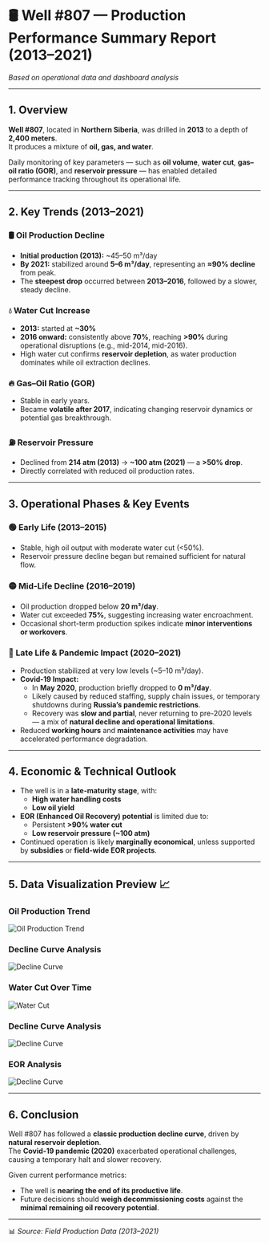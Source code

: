 # 🛢️ Well #807 — Production Performance Summary Report (2013–2021)
*Based on operational data and dashboard analysis*

---

## 1. Overview

**Well #807**, located in **Northern Siberia**, was drilled in **2013** to a depth of **2,400 meters**.  
It produces a mixture of **oil, gas, and water**.  

Daily monitoring of key parameters — such as **oil volume**, **water cut**, **gas–oil ratio (GOR)**, and **reservoir pressure** — has enabled detailed performance tracking throughout its operational life.

---

## 2. Key Trends (2013–2021)

### 🛢️ Oil Production Decline
- **Initial production (2013):** ~45–50 m³/day  
- **By 2021:** stabilized around **5–6 m³/day**, representing an **≈90% decline** from peak.  
- The **steepest drop** occurred between **2013–2016**, followed by a slower, steady decline.

### 💧 Water Cut Increase
- **2013:** started at **~30%**  
- **2016 onward:** consistently above **70%**, reaching **>90%** during operational disruptions (e.g., mid-2014, mid-2016).  
- High water cut confirms **reservoir depletion**, as water production dominates while oil extraction declines.

### 🔥 Gas–Oil Ratio (GOR)
- Stable in early years.  
- Became **volatile after 2017**, indicating changing reservoir dynamics or potential gas breakthrough.

### ⛽ Reservoir Pressure
- Declined from **214 atm (2013)** → **~100 atm (2021)** — a **>50% drop**.  
- Directly correlated with reduced oil production rates.

---

## 3. Operational Phases & Key Events

### 🟢 Early Life (2013–2015)
- Stable, high oil output with moderate water cut (<50%).  
- Reservoir pressure decline began but remained sufficient for natural flow.

### 🟡 Mid-Life Decline (2016–2019)
- Oil production dropped below **20 m³/day**.  
- Water cut exceeded **75%**, suggesting increasing water encroachment.  
- Occasional short-term production spikes indicate **minor interventions or workovers**.

### 🔴 Late Life & Pandemic Impact (2020–2021)
- Production stabilized at very low levels (~5–10 m³/day).  
- **Covid-19 Impact:**  
  - In **May 2020**, production briefly dropped to **0 m³/day**.  
  - Likely caused by reduced staffing, supply chain issues, or temporary shutdowns during **Russia’s pandemic restrictions**.  
  - Recovery was **slow and partial**, never returning to pre-2020 levels — a mix of **natural decline and operational limitations**.  
- Reduced **working hours** and **maintenance activities** may have accelerated performance degradation.

---

## 4. Economic & Technical Outlook

- The well is in a **late-maturity stage**, with:
  - **High water handling costs**  
  - **Low oil yield**
- **EOR (Enhanced Oil Recovery) potential** is limited due to:
  - Persistent **>90% water cut**
  - **Low reservoir pressure (~100 atm)**
- Continued operation is likely **marginally economical**, unless supported by **subsidies** or **field-wide EOR projects**.

---

## 5. Data Visualization Preview 📈

### Oil Production Trend
![Oil Production Trend](plots/production_trend.png)

### Decline Curve Analysis
![Decline Curve](plots/decline_curve.png)

### Water Cut Over Time
![Water Cut](plots/watercut_trend.png)

### Decline Curve Analysis
![Decline Curve](plots/decline_curve.png)

### EOR Analysis
![Decline Curve](plots/decline_curve.png)

---

## 6. Conclusion

Well #807 has followed a **classic production decline curve**, driven by **natural reservoir depletion**.  
The **Covid-19 pandemic (2020)** exacerbated operational challenges, causing a temporary halt and slower recovery.  

Given current performance metrics:
- The well is **nearing the end of its productive life**.  
- Future decisions should **weigh decommissioning costs** against the **minimal remaining oil recovery potential**.

---

📊 *Source: Field Production Data (2013–2021)*
